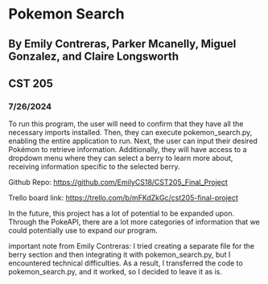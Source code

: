 # Pokemon Search
## By Emily Contreras, Parker Mcanelly, Miguel Gonzalez, and Claire Longsworth
## CST 205
### 7/26/2024

To run this program, the user will need to confirm that they have all the necessary imports installed. Then, they can execute pokemon_search.py, enabling the entire application to run. Next, the user can input their desired Pokémon to retrieve information. Additionally, they will have access to a dropdown menu where they can select a berry to learn more about, receiving information specific to the selected berry.

Github Repo: https://github.com/EmilyCS18/CST205_Final_Project

Trello board link: https://trello.com/b/mFKdZkGc/cst205-final-project

In the future, this project has a lot of potential to be expanded upon. Through the PokeAPI, there are a lot more categories of information that we could potentially use to expand our program. 

important note from Emily Contreras:
I tried creating a separate file for the berry section and then integrating it with pokemon_search.py, but I encountered technical difficulties. As a result, I transferred the code to pokemon_search.py, and it worked, so I decided to leave it as is.